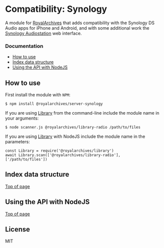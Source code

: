 # Compatibility: Synology

A module for [RoyalArchives](https://github.com/royalarchives/server) that adds compatibility with the Synology DS Audio apps for iPhone and Android, and with some additional work the [Synology Audiostation](https://www.synology.com/en-us/dsm/feature/audio_station) web interface.

### Documentation

- [How to use](#how-to-use)
- [Index data structure](#index-data-structure)
- [Using the API with NodeJS](#using-the-media-index-with-nodejs)

## How to use

First install the module with `NPM`:

    $ npm install @royalarchives/server-synology

If you are using [Library](https://github.com/royalarchives/library) from the command-line include the module name in your arguments:

    $ node scanner.js @royalarchives/library-radio /path/to/files

If you are using [Library](https://github.com/royalarchives/library) with NodeJS include the module name in the parameters:

    const Library = require('@royalarchives/library')
    await Library.scan(['@royalarchives/library-radio'], ['/path/to/files'])

## Index data structure

[Top of page](#documentation)

## Using the API with NodeJS

[Top of page](#documentation)

## License

MIT
